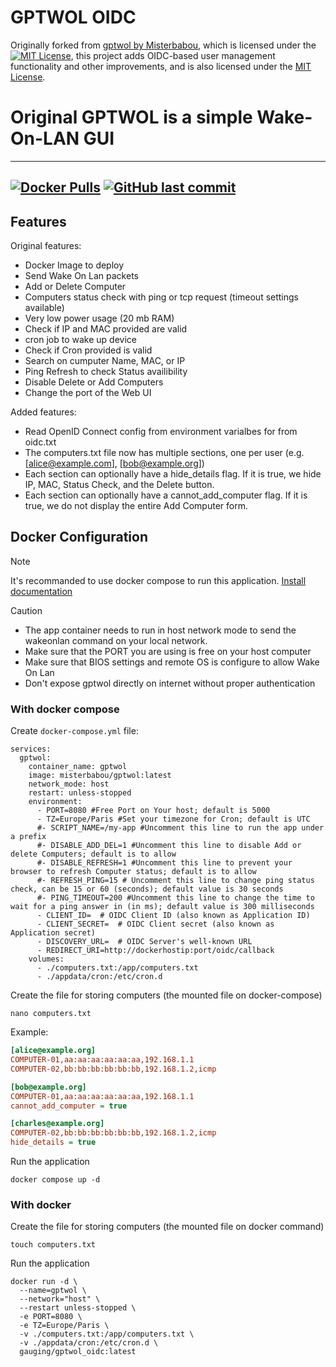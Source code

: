 # GPTWOL OIDC

Originally forked from [gptwol by Misterbabou](https://github.com/misterbabou/gptwol), which is licensed under the [![MIT License](https://img.shields.io/github/license/Misterbabou/gptwol.svg?logo=github&logoColor=959DA5)](https://github.com/Misterbabou/gptwol/blob/main/LICENSE.md), this project adds OIDC-based user management functionality and other improvements, and is also licensed under the [MIT License](./LICENSE.md).

# Original GPTWOL is a simple Wake-On-LAN GUI

---
[![Docker Pulls](https://img.shields.io/docker/pulls/misterbabou/gptwol.svg?logo=docker)](https://hub.docker.com/r/misterbabou/gptwol)
[![GitHub last commit](https://img.shields.io/github/last-commit/Misterbabou/gptwol?logo=github&logoColor=959DA5)](https://github.com/Misterbabou/gptwol/commits/main)
---

## Features 

Original features:
- Docker Image to deploy
- Send Wake On Lan packets
- Add or Delete Computer
- Computers status check with ping or tcp request (timeout settings available)
- Very low power usage (20 mb RAM)
- Check if IP and MAC provided are valid
- cron job to wake up device
- Check if Cron provided is valid
- Search on cumputer Name, MAC, or IP
- Ping Refresh to check Status availibility 
- Disable Delete or Add Computers
- Change the port of the Web UI

Added features:
- Read OpenID Connect config from environment varialbes for from oidc.txt
- The computers.txt file now has multiple sections, one per user (e.g. [alice@example.com], [bob@example.org])
- Each section can optionally have a hide_details flag. If it is true, we hide IP, MAC, Status Check, and the Delete button.
- Each section can optionally have a cannot_add_computer flag. If it is true, we do not display the entire Add Computer form.


## Docker Configuration
> [!NOTE]
>
>It's recommanded to use docker compose to run this application. [Install documentation](https://docs.docker.com/compose/install/)

> [!CAUTION]
>
>- The app container needs to run in host network mode to send the wakeonlan command on your local network.
>- Make sure that the PORT you are using is free on your host computer
>- Make sure that BIOS settings and remote OS is configure to allow Wake On Lan
>- Don't expose gptwol directly on internet without proper authentication

### With docker compose

Create `docker-compose.yml` file:
```
services:
  gptwol:
    container_name: gptwol
    image: misterbabou/gptwol:latest
    network_mode: host
    restart: unless-stopped
    environment:
      - PORT=8080 #Free Port on Your host; default is 5000
      - TZ=Europe/Paris #Set your timezone for Cron; default is UTC
      #- SCRIPT_NAME=/my-app #Uncomment this line to run the app under a prefix
      #- DISABLE_ADD_DEL=1 #Uncomment this line to disable Add or delete Computers; default is to allow
      #- DISABLE_REFRESH=1 #Uncomment this line to prevent your browser to refresh Computer status; default is to allow
      #- REFRESH_PING=15 # Uncomment this line to change ping status check, can be 15 or 60 (seconds); default value is 30 seconds
      #- PING_TIMEOUT=200 #Uncomment this line to change the time to wait for a ping answer in (in ms); default value is 300 milliseconds
      - CLIENT_ID=  # OIDC Client ID (also known as Application ID)
      - CLIENT_SECRET=  # OIDC Client secret (also known as Application secret)
      - DISCOVERY_URL=  # OIDC Server's well-known URL
      - REDIRECT_URI=http://dockerhostip:port/oidc/callback
    volumes:
      - ./computers.txt:/app/computers.txt
      - ./appdata/cron:/etc/cron.d
```

Create the file for storing computers (the mounted file on docker-compose)
```
nano computers.txt
```

Example:
```ini
[alice@example.org]
COMPUTER-01,aa:aa:aa:aa:aa:aa,192.168.1.1
COMPUTER-02,bb:bb:bb:bb:bb:bb,192.168.1.2,icmp

[bob@example.org]
COMPUTER-01,aa:aa:aa:aa:aa:aa,192.168.1.1
cannot_add_computer = true

[charles@example.org]
COMPUTER-02,bb:bb:bb:bb:bb:bb,192.168.1.2,icmp
hide_details = true                      
```

Run the application
```
docker compose up -d
```

### With docker

Create the file for storing computers (the mounted file on docker command)
```
touch computers.txt
```

Run the application
```
docker run -d \
  --name=gptwol \
  --network="host" \
  --restart unless-stopped \
  -e PORT=8080 \
  -e TZ=Europe/Paris \
  -v ./computers.txt:/app/computers.txt \
  -v ./appdata/cron:/etc/cron.d \
  gauging/gptwol_oidc:latest
```
